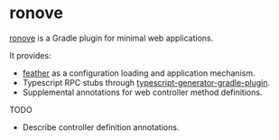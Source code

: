 # ronove

[ronove](https://en.wikipedia.org/wiki/Ronove) is a Gradle plugin for minimal web applications.

It provides:

- [feather](https://github.com/zsoltherpai/feather) as a configuration loading and application mechanism.
- Typescript RPC stubs through [typescript-generator-gradle-plugin](https://github.com/vojtechhabarta/typescript-generator).
- Supplemental annotations for web controller method definitions.

TODO

- Describe controller definition annotations.
